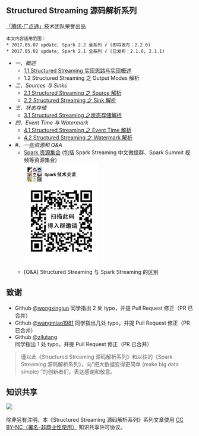 ## Structured Streaming 源码解析系列

[「腾讯·广点通」](http://e.qq.com)技术团队荣誉出品

```
本文内容适用范围：
* 2017.05.07 update, Spark 2.2 全系列 √ (即将发布：2.2.0)
* 2017.05.02 update, Spark 2.1 全系列 √ (已发布：2.1.0, 2.1.1)
```

- *一、概述*
  - [1.1 Structured Streaming 实现思路与实现概述](1.1%20Structured%20Streaming%20实现思路与实现概述.md)
  - 1.2 Structured Streaming 之 Output Modes 解析
- *二、Sources 与 Sinks*
  - [2.1 Structured Streaming 之 Source 解析](2.1%20Structured%20Streaming%20之%20Source%20解析.md)
  - [2.2 Structured Streaming 之 Sink 解析](2.2%20Structured%20Streaming%20之%20Sink%20解析.md)
- *三、状态存储*
  - [3.1 Structured Streaming 之状态存储解析](3.1%20Structured%20Streaming%20之状态存储解析.md)
- *四、Event Time 与 Watermark*
  - [4.1 Structured Streaming 之 Event Time 解析](4.1%20Structured%20Streaming%20之%20Event%20Time%20解析.md)
  - [4.2 Structured Streaming 之 Watermark 解析](4.2%20Structured%20Streaming%20之%20Watermark%20解析.md)
- *#、一些资源和 Q&A*
  - [Spark 资源集合](https://github.com/lw-lin/CoolplaySpark/tree/master/Spark%20%E8%B5%84%E6%BA%90%E9%9B%86%E5%90%88) (包括 Spark Streaming 中文微信群、Spark Summit 视频等资源集合)<br/>![wechat_spark_streaming_small](../Spark%20%E8%B5%84%E6%BA%90%E9%9B%86%E5%90%88/resources/wechat_spark_streaming_small_.PNG)
  - [Q&A] Structured Streaming 与 Spark Streaming 的区别

## 致谢

- Github [@wongxingjun](http://github.com/wongxingjun) 同学指出 2 处 typo，并提 Pull Request 修正（PR 已合并）
- Github [@wangmiao1981](http://github.com/wangmiao1981) 同学指出几处 typo，并提 Pull Request 修正（PR 已合并）
- Github [@zilutang](http://github.com/zilutang) 同学指出 1 处 typo，并提 Pull Request 修正（PR 已合并）

> 谨以此《Structured Streaming 源码解析系列》和以往的《Spark Streaming 源码解析系列》，向“把大数据变得更简单 (make big data simple) ”的创新者们，表达感谢和敬意。

## 知识共享

![](https://licensebuttons.net/l/by-nc/4.0/88x31.png)

除非另有注明，本《Structured Streaming 源码解析系列》系列文章使用 [CC BY-NC（署名-非商业性使用）](https://creativecommons.org/licenses/by-nc/4.0/) 知识共享许可协议。

